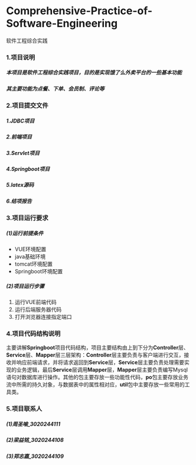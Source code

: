 # Comprehensive-Practice-of-Software-Engineering
软件工程综合实践

### 1.项目说明
##### 	本项目是软件工程综合实践项目，目的是实现饿了么外卖平台的一些基本功能
##### 	其主要功能为点餐、下单、会员制、评论等

### 2.项目提交文件
#####	1.JDBC项目
#####	2.前端项目
#####	3.Servlet项目
#####	4.Springboot项目
#####	5.latex源码
#####	6.结项报告

### 3.项目运行要求
#####	(1)运行前提条件
- VUE环境配置
- java基础环境
- tomcat环境配置
- Springboot环境配置

#####	(2)项目运行步骤
 1. 运行VUE前端代码
 2. 运行后端服务器代码
 3. 打开浏览器连接指定端口

### 4.项目代码结构说明
主要讲解**Springboot**项目代码结构，项目主要结构由上到下分为**Controller**层、**Service**层、**Mapper**层三层架构：**Controller**层主要负责与客户端进行交互，接收并响应前端请求，并将请求返回到**Service**层，**Service**层主要负责处理需要实现的业务逻辑，最后**Service**层调用**Mapper**层，**Mapper**层主要负责编写Mysql语句对数据库进行操作。其他的包主要存放一些功能性代码，**po**包主要存放业务流中所需的持久对象，与数据表中的属性相对应，**util**包中主要存放一些常用的工具类。

### 5.项目联系人
#####	(1)周圣喻_3020244111
#####	(2)梁益铭_3020244108
#####	(3)郑志嘉_3020244109
###### 
